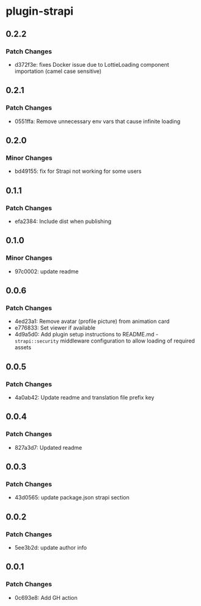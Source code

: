# plugin-strapi

## 0.2.2

### Patch Changes

- d372f3e: fixes Docker issue due to LottieLoading component importation (camel case sensitive)

## 0.2.1

### Patch Changes

- 0551ffa: Remove unnecessary env vars that cause infinite loading

## 0.2.0

### Minor Changes

- bd49155: fix for Strapi not working for some users

## 0.1.1

### Patch Changes

- efa2384: Include dist when publishing

## 0.1.0

### Minor Changes

- 97c0002: update readme

## 0.0.6

### Patch Changes

- 4ed23a1: Remove avatar (profile picture) from animation card
- e776833: Set viewer if available
- 4d9a5d0: Add plugin setup instructions to README.md - `strapi::security` middleware configuration to allow loading of required assets

## 0.0.5

### Patch Changes

- 4a0ab42: Update readme and translation file prefix key

## 0.0.4

### Patch Changes

- 827a3d7: Updated readme

## 0.0.3

### Patch Changes

- 43d0565: update package.json strapi section

## 0.0.2

### Patch Changes

- 5ee3b2d: update author info

## 0.0.1

### Patch Changes

- 0c693e8: Add GH action
